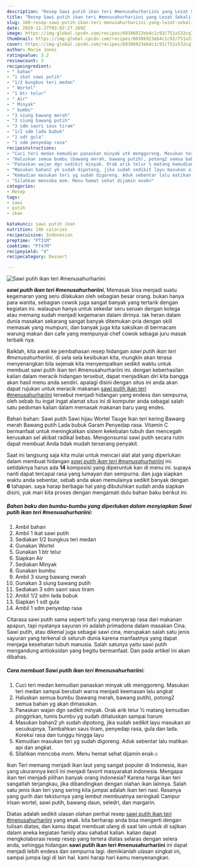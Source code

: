 ```yaml
---
description: "Resep Sawi putih ikan teri #menusahurhariini yang Lezat Sekali"
title: "Resep Sawi putih ikan teri #menusahurhariini yang Lezat Sekali"
slug: 160-resep-sawi-putih-ikan-teri-menusahurhariini-yang-lezat-sekali
date: 2020-11-27T03:02:27.269Z
image: https://img-global.cpcdn.com/recipes/60386923eb4c1c93/751x532cq70/sawi-putih-ikan-teri-menusahurhariini-foto-resep-utama.jpg
thumbnail: https://img-global.cpcdn.com/recipes/60386923eb4c1c93/751x532cq70/sawi-putih-ikan-teri-menusahurhariini-foto-resep-utama.jpg
cover: https://img-global.cpcdn.com/recipes/60386923eb4c1c93/751x532cq70/sawi-putih-ikan-teri-menusahurhariini-foto-resep-utama.jpg
author: Marie Jones
ratingvalue: 3.2
reviewcount: 3
recipeingredient:
- " bahan"
- "1 ikat sawi putih"
- "1/2 bungkus teri medan"
- " Wortel"
- "1 btr telur"
- " Air"
- " Minyak"
- " bumbu"
- "3 siung bawang merah"
- "3 siung bawang putih"
- "3 sdm saori saus tiram"
- "1/2 sdm lada bubuk"
- "1 sdt gula"
- "1 sdm penyedap rasa"
recipeinstructions:
- "Cuci teri medan kemudian panaskan minyak utk menggoreng. Masukan teri medan sampai berubah warna menjadi keemasan lalu angkat"
- "Haluskan semua bumbu (bawang merah, bawang putih), potong2 semua bahan yg akan dimasukan."
- "Panaskan wajan dgn sedikit minyak. Orak arik telur ½ matang kemudian pinggirkan, tumis bumbu yg sudah dihaluskan sampai harum"
- "Masukan bahan2 yh sudah dipotong, jika sudah sedikit layu masukan air secukupnya. Tambahkan saus tiram, penyedap rasa, gula dan lada. Koreksi rasa dan tunggu hingga layu"
- "Kemudian masukan teri yg sudah digoreng. Aduk sebentar lalu matikan api dan angkat."
- "Silahkan mencoba mom. Menu hemat sehat dijamin enak☺️"
categories:
- Resep
tags:
- sawi
- putih
- ikan

katakunci: sawi putih ikan 
nutrition: 246 calories
recipecuisine: Indonesian
preptime: "PT31M"
cooktime: "PT47M"
recipeyield: "4"
recipecategory: Dessert

---
```



![Sawi putih ikan teri #menusahurhariini](https://img-global.cpcdn.com/recipes/60386923eb4c1c93/751x532cq70/sawi-putih-ikan-teri-menusahurhariini-foto-resep-utama.jpg)

<b><i>sawi putih ikan teri #menusahurhariini</i></b>, Memasak bisa menjadi suatu kegemaran yang seru dilakukan oleh sebagian besar orang. bukan hanya para wanita, sebagian cowok juga sangat banyak yang tertarik dengan kegiatan ini. walaupun hanya untuk sekedar seru seruan dengan kolega atau memang sudah menjadi kegemaran dalam dirinya. tak heran dalam dunia masakan sekarang sangat banyak ditemukan pria dengan skill memasak yang mumpuni, dan banyak juga kita saksikan di bermacam warung makan dan cafe yang mempunyai chef cowok sebagai juru masak terbaik nya.

Baiklah, kita awali ke pembahasan resep hidangan <i>sawi putih ikan teri #menusahurhariini</i>. di sela sela kesibukan kita, mungkin akan terasa menyenangkan bila sejenak kita menyempatkan sedikit waktu untuk membuat sawi putih ikan teri #menusahurhariini ini. dengan keberhasilan kalian dalam meracik hidangan tersebut, dapat menjadikan diri kita bangga akan hasil menu anda sendiri. apalagi disini dengan situs ini anda akan dapat rujukan untuk meracik makanan <u>sawi putih ikan teri #menusahurhariini</u> tersebut menjadi hidangan yang endess dan sempurna, oleh sebab itu ingat ingat alamat situs ini di komputer anda sebagai salah satu pedoman kalian dalam memasak makanan baru yang endes.

Bahan bahan: Sawi putih Sawi hijau Wortel Tauge Ikan teri kering Bawang merah Bawang putih Lada bubuk Garam Penyedap rasa. Vitamin C bermanfaat untuk meningkatkan sistem kekebalan tubuh dan mencegah kerusakan sel akibat radikal bebas. Mengonsumsi sawi putih secara rutin dapat membuat Anda tidak mudah terserang penyakit.


Saat ini langsung saja kita mulai untuk mencari alat alat yang diperlukan dalam membuat hidangan <u><i>sawi putih ikan teri #menusahurhariini</i></u> ini. setidaknya harus ada <b>14</b> komposisi yang diperuntuk kan di menu ini. supaya nanti dapat tercapai rasa yang lumayan dan sempurna. dan juga siapkan waktu anda sebentar, sebab anda akan memulainya sedikit banyak dengan <b>6</b> tahapan. saya harap berbagai hal yang dibutuhkan sudah anda siapkan disini, yuk mari kita proses dengan mengamati dulu bahan baku berikut ini.

<!--inarticleads1-->

##### Bahan baku dan bumbu-bumbu yang diperlukan dalam menyiapkan Sawi putih ikan teri #menusahurhariini:

1. Ambil  bahan
1. Ambil 1 ikat sawi putih
1. Sediakan 1/2 bungkus teri medan
1. Gunakan  Wortel
1. Gunakan 1 btr telur
1. Siapkan  Air
1. Sediakan  Minyak
1. Gunakan  bumbu
1. Ambil 3 siung bawang merah
1. Gunakan 3 siung bawang putih
1. Sediakan 3 sdm saori saus tiram
1. Ambil 1/2 sdm lada bubuk
1. Siapkan 1 sdt gula
1. Ambil 1 sdm penyedap rasa


Citarasa sawi putih sama seperti tofu yang menyerap rasa dari makanan apapun, tapi nyatanya sayuran ini adalah primadona dalam masakan Cina. Sawi putih, atau dikenal juga sebagai sawi cina, merupakan salah satu jenis sayuran yang terkenal di seluruh dunia karena manfaatnya yang dapat menjaga kesehatan tubuh manusia. Salah satunya yaitu sawi putih mengandung antioksidan yang begitu bermanfaat. Dan pada artikel ini akan dibahas. 

<!--inarticleads2-->

##### Cara membuat Sawi putih ikan teri #menusahurhariini:

1. Cuci teri medan kemudian panaskan minyak utk menggoreng. Masukan teri medan sampai berubah warna menjadi keemasan lalu angkat
1. Haluskan semua bumbu (bawang merah, bawang putih), potong2 semua bahan yg akan dimasukan.
1. Panaskan wajan dgn sedikit minyak. Orak arik telur ½ matang kemudian pinggirkan, tumis bumbu yg sudah dihaluskan sampai harum
1. Masukan bahan2 yh sudah dipotong, jika sudah sedikit layu masukan air secukupnya. Tambahkan saus tiram, penyedap rasa, gula dan lada. Koreksi rasa dan tunggu hingga layu
1. Kemudian masukan teri yg sudah digoreng. Aduk sebentar lalu matikan api dan angkat.
1. Silahkan mencoba mom. Menu hemat sehat dijamin enak☺️


Ikan Teri memang menjadi ikan laut yang sangat populer di Indonesia, ikan yang ukurannya kecil ini menjadi favorit masyarakat indonesia. Mengapa ikan teri menjadi pilihan banyak orang indonesia? Karena harga ikan teri sangatlah terjangkau, jika dibandingkan dengan olahan ikan lainnya. Salah satu jenis ikan teri yang sering kita jumpai adalah ikan teri nasi. Rasanya yang gurih dan teksturnya yang lembut membuatnya seringkali Campur irisan wortel, sawi putih, bawang daun, seledri, dan margarin. 

Diatas adalah sedikit ulasan olahan perihal resep <u>sawi putih ikan teri #menusahurhariini</u> yang enak. kita berharap anda bisa mengerti dengan tulisan diatas, dan kamu dapat membuat ulang di saat lain untuk di sajikan dalam aneka kegiatan family atau sahabat kalian. kalian dapat mengkolaborasi resep resep yang tertera diatas selaras dengan selera anda, sehingga hidangan <b>sawi putih ikan teri #menusahurhariini</b> ini dapat menjadi lebih endess dan sempurna lagi. demikianlah ulasan singkat ini, sampai jumpa lagi di lain hal. kami harap hari kamu menyenangkan.
